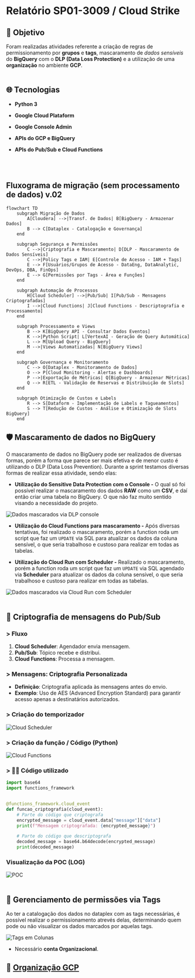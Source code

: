 # Relatório SP01-3009 / Cloud Strike  

## 🎯 Objetivo
Foram realizadas atividades referente a criação de regras de permissionamento por **grupos** e **tags**, mascaramento de *dados sensíveis* do **BigQuery** com o **DLP (Data Loss Protection)** e a utilização de uma **organização** no ambiente **GCP**.
<br/>
<br/>

## 🌐 Tecnologias
* **Python 3**

* **Google Cloud Plataform**

* **Google Console Admin**

* **APIs do GCP e BigQuery**

* **APIs do Pub/Sub e Cloud Functions**
<br/>
<br/>

## Fluxograma de migração (sem processamento de dados) v.02

```mermaid
flowchart TD
    subgraph Migração de Dados
        A[Cloudera] -->|Transf. de Dados| B[BigQuery - Armazenar Dados]
        B --> C[Dataplex - Catalogação e Governança]
    end

    subgraph Segurança e Permissões
        C -->|Criptografia e Mascaramento| D[DLP - Mascaramento de Dados Sensíveis]
        C -->|Policy Tags e IAM| E[Controle de Acesso - IAM + Tags]
        E --> F[Usuários/Grupos de Acesso - DataEng, DataAnalytic, DevOps, DBA, FinOps]
        E --> G[Permissões por Tags - Área e Funções]
    end

    subgraph Automação de Processos
        H[Cloud Scheduler] -->|Pub/Sub| I[Pub/Sub - Mensagens Criptografadas]
        I -->|Cloud Functions| J[Cloud Functions - Descriptografia e Processamento]
    end

    subgraph Processamento e Views
        B --> K[BigQuery API - Consultar Dados Eventos]
        K -->|Python Script| L[VertexAI - Geração de Query Automática]
        L --> M[Upload Query - BigQuery]
        M -->|Views Automatizadas| N[BigQuery Views]
    end

    subgraph Governança e Monitoramento
        C --> O[Dataplex - Monitoramento de Dados]
        O --> P[Cloud Monitoring - Alertas e Dashboards]
        P -->|Exportação de Métricas| Q[BigQuery - Armazenar Métricas]
        Q --> R[ETL - Validação de Reservas e Distribuição de Slots]
    end

    subgraph Otimização de Custos e Labels
        R --> S[Dataform - Implementação de Labels e Tagueamentos]
        S --> T[Redução de Custos - Análise e Otimização de Slots BigQuery]
    end
```

## 🛡️ Mascaramento de dados no BigQuery
O mascaramento de dados no BigQuery pode ser realizados de diversas formas, porém a forma que parece ser mais efetiva e de menor custo é utilizando o DLP (Data Loss Prevention). 
Durante a sprint testamos diversas formas de realizar essa atividade, sendo elas:

* **Utilização do Sensitive Data Protection com o Console -** O qual só foi possível realizar o mascaramento dos dados **RAW** como um **CSV**, e daí então criar uma tabela no BigQuery. O que não faz muito sentido visando a necessidade do projeto.

![Dados mascarados via DLP console](../img/masked_data.png)

* **Utilização do Cloud Functions para mascaramento -** Após diversas tentativas, foi realizado o mascaramento, porém a function roda um script que faz um `UPDATE` via SQL para atualizar os dados da coluna sensível, o que seria trabalhoso e custoso para realizar em todas as tabelas.

* **Utilização do Cloud Run com Scheduler -** Realizado o mascaramento, porém a function roda um script que faz um `UPDATE` via SQL agendado via **Scheduler** para atualizar os dados da coluna sensível, o que seria trabalhoso e custoso para realizar em todas as tabelas.

![Dados mascarados via Cloud Run com Scheduler](../img/mock_data_mask.png)
<br/>
<br/>

## 🔐 Criptografia de mensagens do Pub/Sub

### > Fluxo
1. **Cloud Scheduler**: Agendador envia mensagem.
2. **Pub/Sub**: Tópico recebe e distribui.
3. **Cloud Functions**: Processa a mensagem.

### > Mensagens: Criptografia Personalizada
- **Definição**: Criptografia aplicada às mensagens antes do envio.
- **Exemplo**: Uso de AES (Advanced Encryption Standard) para garantir acesso apenas a destinatários autorizados.

### > Criação do temporizador

![Cloud Scheduler](../img/image-2.png)

### > Criação da função / Código (Python)
![Cloud Functions](../img/image.png)


### > 👨‍💻 Código utilizado

```python
import base64
import functions_framework


@functions_framework.cloud_event
def funcao_criptografia(cloud_event):
    # Parte do código que criptografa
    encrypted_message = cloud_event.data["message"]["data"]
    print(f"Mensagem criptografada: {encrypted_message}")

    # Parte do código que descriptografa
    decoded_message = base64.b64decode(encrypted_message)
    print(decoded_message)
```

### Visualização da POC (LOG)

![POC](../img/image-1.png)
<br/>
<br/>

## 📌 Gerenciamento de permissões via Tags 

Ao ter a catalogação dos dados no dataplex com as tags necessárias, é possível realizar o permissionamento atrevés delas, determinando quem pode ou não visualizar os dados marcados por aquelas tags. 

![Tags em Colunas](../img/column_tag.png)

* Necessário **conta Organizacional**.


## 🏢 [Organização GCP](../relatorios/Organização_GCP.md)

